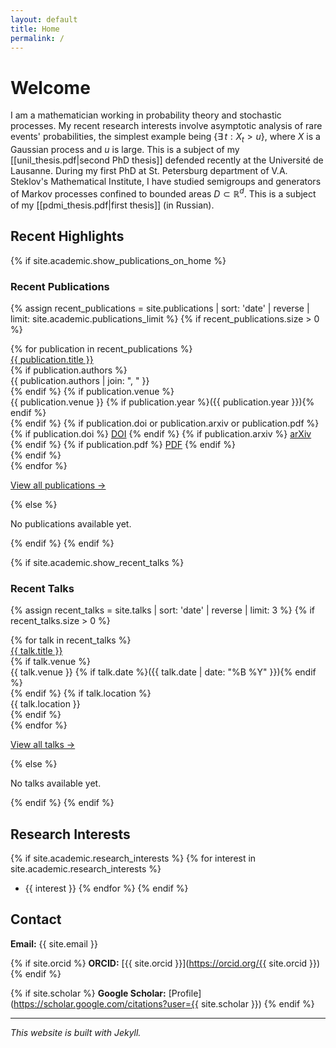```yaml
---
layout: default
title: Home
permalink: /
---
```


# Welcome

I am a mathematician working in probability theory and stochastic processes. My recent research interests involve asymptotic analysis of rare events' probabilities, the simplest example being $\{  \exists \, t : X_t > u \}$, where $X$ is a Gaussian process and $u$ is large. This is a subject of my [[unil_thesis.pdf|second PhD thesis]] defended recently at the Université de Lausanne. During my first PhD at St. Petersburg department of V.A. Steklov's Mathematical Institute, I have studied semigroups and generators of Markov processes confined to bounded areas $D \subset \mathbb{R}^d$. This is a subject of my [[pdmi_thesis.pdf|first thesis]] (in Russian).

## Recent Highlights

{% if site.academic.show_publications_on_home %}
### Recent Publications

{% assign recent_publications = site.publications | sort: 'date' | reverse | limit: site.academic.publications_limit %}
{% if recent_publications.size > 0 %}
<div class="publication-list">
  {% for publication in recent_publications %}
  <div class="publication-item">
    <div class="title">
      <a href="{{ publication.url | relative_url }}">{{ publication.title }}</a>
    </div>
    {% if publication.authors %}
    <div class="authors">{{ publication.authors | join: ", " }}</div>
    {% endif %}
    {% if publication.venue %}
    <div class="venue">{{ publication.venue }} {% if publication.year %}({{ publication.year }}){% endif %}</div>
    {% endif %}
    {% if publication.doi or publication.arxiv or publication.pdf %}
    <div class="links">
      {% if publication.doi %}
      <a href="https://doi.org/{{ publication.doi }}" target="_blank" rel="noopener">DOI</a>
      {% endif %}
      {% if publication.arxiv %}
      <a href="https://arxiv.org/abs/{{ publication.arxiv }}" target="_blank" rel="noopener">arXiv</a>
      {% endif %}
      {% if publication.pdf %}
      <a href="{{ publication.pdf | relative_url }}" target="_blank">PDF</a>
      {% endif %}
    </div>
    {% endif %}
  </div>
  {% endfor %}
</div>

<p><a href="{{ "/publications/" | relative_url }}">View all publications →</a></p>
{% else %}
<p>No publications available yet.</p>
{% endif %}
{% endif %}

{% if site.academic.show_recent_talks %}
### Recent Talks

{% assign recent_talks = site.talks | sort: 'date' | reverse | limit: 3 %}
{% if recent_talks.size > 0 %}
<div class="publication-list">
  {% for talk in recent_talks %}
  <div class="publication-item">
    <div class="title">
      <a href="{{ talk.url | relative_url }}">{{ talk.title }}</a>
    </div>
    {% if talk.venue %}
    <div class="venue">{{ talk.venue }} {% if talk.date %}({{ talk.date | date: "%B %Y" }}){% endif %}</div>
    {% endif %}
    {% if talk.location %}
    <div class="venue">{{ talk.location }}</div>
    {% endif %}
  </div>
  {% endfor %}
</div>

<p><a href="{{ "/talks/" | relative_url }}">View all talks →</a></p>
{% else %}
<p>No talks available yet.</p>
{% endif %}
{% endif %}

## Research Interests

{% if site.academic.research_interests %}
{% for interest in site.academic.research_interests %}
- {{ interest }}
{% endfor %}
{% endif %}

## Contact

**Email:** {{ site.email }}

{% if site.orcid %}
**ORCID:** [{{ site.orcid }}](https://orcid.org/{{ site.orcid }})
{% endif %}

{% if site.scholar %}
**Google Scholar:** [Profile](https://scholar.google.com/citations?user={{ site.scholar }})
{% endif %}

---

*This website is built with Jekyll.*